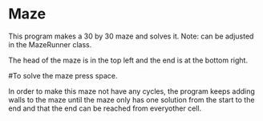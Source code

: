 # Maze
 
This program makes a 30 by 30 maze and solves it.
Note: can be adjusted in the MazeRunner class. 

The head of the maze is in the top left and the end is at the bottom right. 

#To solve the maze press space. 
 
 In order to make this maze not have any cycles, the program keeps adding walls to the maze until
 the maze only has one solution from the start to the end and that the end can be reached from 
 everyother cell.